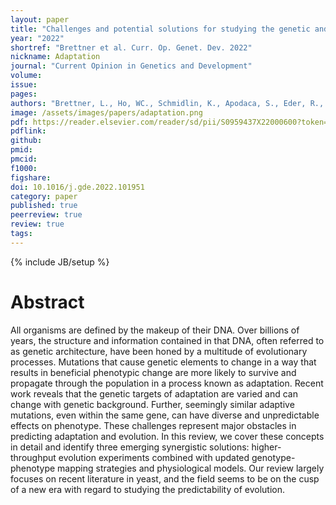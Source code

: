 ```yaml
---
layout: paper
title: "Challenges and potential solutions for studying the genetic and phenotypic architecture of adaptation in microbes"
year: "2022"
shortref: "Brettner et al. Curr. Op. Genet. Dev. 2022"
nickname: Adaptation
journal: "Current Opinion in Genetics and Development"
volume: 
issue: 
pages: 
authors: "Brettner, L., Ho, WC., Schmidlin, K., Apodaca, S., Eder, R., Geiler-Samerotte, K."
image: /assets/images/papers/adaptation.png
pdf: https://reader.elsevier.com/reader/sd/pii/S0959437X22000600?token=D0BBBC47A9F7BF6DB0C1F7848499378F26869A4BAFCD494C6A2122D96E8B42D8445D01DEBE191E05AB3CA5737DC9E6AE&originRegion=us-east-1&originCreation=20220930184006
pdflink: 
github: 
pmid: 
pmcid: 
f1000: 
figshare: 
doi: 10.1016/j.gde.2022.101951
category: paper
published: true
peerreview: true
review: true
tags: 
---
```

{% include JB/setup %}

# Abstract 

All organisms are defined by the makeup of their DNA. Over billions of years, the structure and information contained in that DNA, often referred to as genetic architecture, have been honed by a multitude of evolutionary processes. Mutations that cause genetic elements to change in a way that results in beneficial phenotypic change are more likely to survive and propagate through the population in a process known as adaptation. Recent work reveals that the genetic targets of adaptation are varied and can change with genetic background. Further, seemingly similar adaptive mutations, even within the same gene, can have diverse and unpredictable effects on phenotype. These challenges represent major obstacles in predicting adaptation and evolution. In this review, we cover these concepts in detail and identify three emerging synergistic solutions: higher-throughput evolution experiments combined with updated genotype-phenotype mapping strategies and physiological models. Our review largely focuses on recent literature in yeast, and the field seems to be on the cusp of a new era with regard to studying the predictability of evolution.